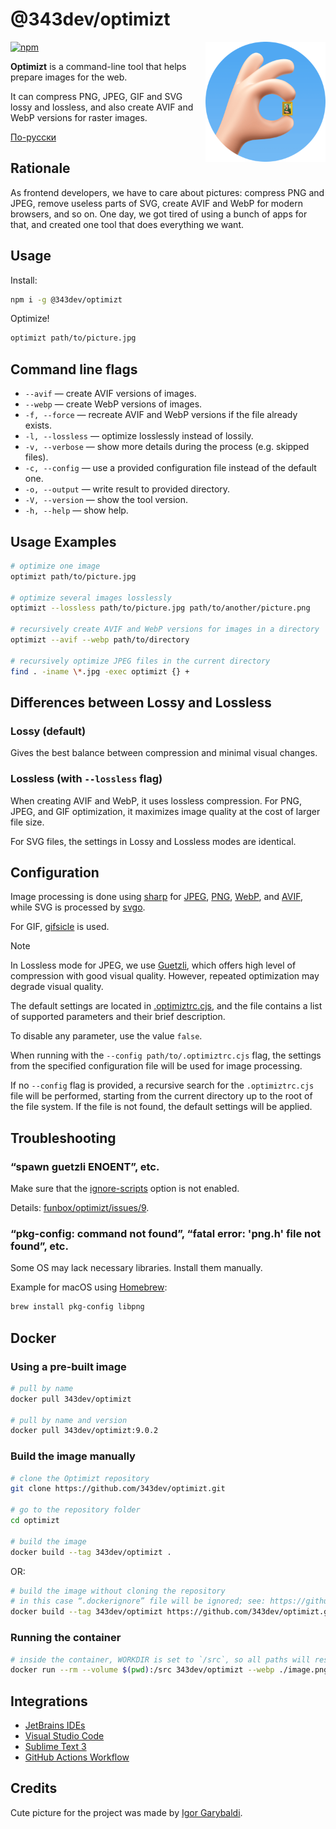 # @343dev/optimizt

<img align="right" width="192" height="192"
     alt="Optimizt avatar: OK sign with Mona Lisa picture between the fingers"
     src="./docs/logo.png">

[![npm](https://img.shields.io/npm/v/@343dev/optimizt.svg)](https://www.npmjs.com/package/@343dev/optimizt)

**Optimizt** is a command-line tool that helps prepare images for the web.

It can compress PNG, JPEG, GIF and SVG lossy and lossless, and also create AVIF and WebP versions for raster images.

[По-русски](./README.ru.md)

## Rationale

As frontend developers, we have to care about pictures: compress PNG and JPEG, remove useless parts of SVG, create AVIF and WebP for modern browsers, and so on. One day, we got tired of using a bunch of apps for that, and created one tool that does everything we want.

## Usage

Install:

```sh
npm i -g @343dev/optimizt
```

Optimize!

```sh
optimizt path/to/picture.jpg
```

## Command line flags

- `--avif` — create AVIF versions of images.
- `--webp` — create WebP versions of images.
- `-f, --force` — recreate AVIF and WebP versions if the file already exists.
- `-l, --lossless` — optimize losslessly instead of lossily.
- `-v, --verbose` — show more details during the process (e.g. skipped files).
- `-c, --config` — use a provided configuration file instead of the default one.
- `-o, --output` — write result to provided directory.
- `-V, --version` — show the tool version.
- `-h, --help` — show help.

## Usage Examples

```bash
# optimize one image
optimizt path/to/picture.jpg

# optimize several images losslessly
optimizt --lossless path/to/picture.jpg path/to/another/picture.png

# recursively create AVIF and WebP versions for images in a directory
optimizt --avif --webp path/to/directory

# recursively optimize JPEG files in the current directory
find . -iname \*.jpg -exec optimizt {} +
```

## Differences between Lossy and Lossless

### Lossy (default)

Gives the best balance between compression and minimal visual changes.

### Lossless (with `--lossless` flag)

When creating AVIF and WebP, it uses lossless compression. For PNG, JPEG, and GIF optimization, it maximizes image quality at the cost of larger file size.

For SVG files, the settings in Lossy and Lossless modes are identical.

## Configuration

Image processing is done using [sharp](https://github.com/lovell/sharp) for [JPEG](https://sharp.pixelplumbing.com/api-output#jpeg), [PNG](https://sharp.pixelplumbing.com/api-output#png), [WebP](https://sharp.pixelplumbing.com/api-output#webp), and [AVIF](https://sharp.pixelplumbing.com/api-output#avif), while SVG is processed by [svgo](https://github.com/svg/svgo).

For GIF, [gifsicle](https://github.com/kohler/gifsicle) is used.

> [!NOTE]
> In Lossless mode for JPEG, we use [Guetzli](https://github.com/google/guetzli), which offers high level of compression with good visual quality. However, repeated optimization may degrade visual quality.

The default settings are located in [.optimiztrc.cjs](./.optimiztrc.cjs), and the file contains a list of supported parameters and their brief description.

To disable any parameter, use the value `false`.

When running with the `--config path/to/.optimiztrc.cjs` flag, the settings from the specified configuration file will be used for image processing.

If no `--config` flag is provided, a recursive search for the `.optimiztrc.cjs` file will be performed, starting from the current directory up to the root of the file system. If the file is not found, the default settings will be applied.

## Troubleshooting

### “spawn guetzli ENOENT”, etc.

Make sure that the [ignore-scripts](https://docs.npmjs.com/cli/v6/using-npm/config#ignore-scripts) option is not enabled.

Details: [funbox/optimizt/issues/9](https://github.com/funbox/optimizt/issues/9).

### “pkg-config: command not found”, “fatal error: 'png.h' file not found”, etc.

Some OS may lack necessary libraries. Install them manually.

Example for macOS using [Homebrew](https://brew.sh):

```bash
brew install pkg-config libpng
```

## Docker

### Using a pre-built image

```bash
# pull by name
docker pull 343dev/optimizt

# pull by name and version
docker pull 343dev/optimizt:9.0.2
```

### Build the image manually

```bash
# clone the Optimizt repository
git clone https://github.com/343dev/optimizt.git

# go to the repository folder
cd optimizt

# build the image
docker build --tag 343dev/optimizt .
```

OR:

```bash
# build the image without cloning the repository
# in this case “.dockerignore” file will be ignored; see: https://github.com/docker/cli/issues/2827
docker build --tag 343dev/optimizt https://github.com/343dev/optimizt.git
```

### Running the container

```bash
# inside the container, WORKDIR is set to `/src`, so all paths will resolve from there
docker run --rm --volume $(pwd):/src 343dev/optimizt --webp ./image.png
```

## Integrations

- [JetBrains IDEs](./docs/jetbrains.md)
- [Visual Studio Code](./docs/vscode.md)
- [Sublime Text 3](./docs/sublime-text.md)
- [GitHub Actions Workflow](./docs/github.md)

## Credits

Cute picture for the project was made by [Igor Garybaldi](http://pandabanda.com/).
